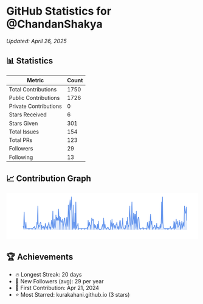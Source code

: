 # GitHub Statistics for @ChandanShakya
*Updated: April 26, 2025*

## 📊 Statistics
| Metric | Count |
|--------|--------|
| Total Contributions | 1750 |
| Public Contributions | 1726 |
| Private Contributions | 0 |
| Stars Received | 6 |
| Stars Given | 301 |
| Total Issues | 154 |
| Total PRs | 123 |
| Followers | 29 |
| Following | 13 |

## 📈 Contribution Graph

![Contribution Graph](./contribution_graph.png)

## 🏆 Achievements

- 🔥 Longest Streak: 20 days
- 👥 New Followers (avg): 29 per year
- 📅 First Contribution: Apr 21, 2024
- ⭐ Most Starred: kurakahani.github.io (3 stars)
